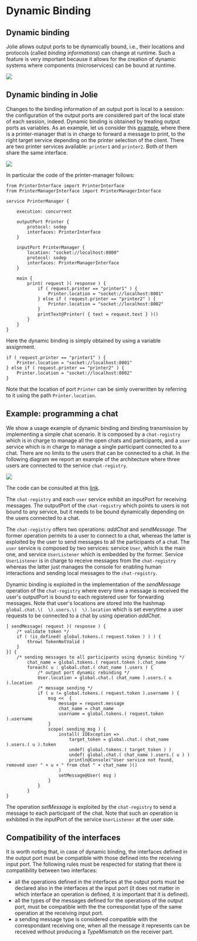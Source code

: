 # Dynamic Binding

## Dynamic binding

Jolie allows output ports to be dynamically bound, i.e., their locations and protocols \(called _binding informations_\) can change at runtime. Such a feature is very important because it allows for the creation of dynamic systems where components \(microservices\) can be bound at runtime.

![](../../.gitbook/assets/dynamicbinding.png)

## Dynamic binding in Jolie

Changes to the binding information of an output port is local to a session: the configuration of the output ports are considered part of the local state of each session, indeed. Dynamic binding is obtained by treating output ports as variables. As an example, let us consider this [example](https://github.com/jolie/examples/tree/master/v1.10.x/02_basics/8_dynamicbinding/printers), where there is a printer-manager that is in charge to forward a message to print, to the right target service depending on the printer selection of the client. There are two printer services available: `printer1`  and `printer2`. Both of them share the same interface.

![](../../.gitbook/assets/dynamicbinding-printer.png)

In particular the code of the printer-manager follows:

```jolie
from PrinterInterface import PrinterInterface
from PrinterManagerInterface import PrinterManagerInterface

service PrinterManager {

    execution: concurrent

    outputPort Printer {
        protocol: sodep 
        interfaces: PrinterInterface
    }

    inputPort PrinterManager {
        location: "socket://localhost:8000"
        protocol: sodep
        interfaces: PrinterManagerInterface
    }

    main {
        print( request )( response ) {
            if ( request.printer == "printer1" ) {
                Printer.location = "socket://localhost:8001"
            } else if ( request.printer == "printer2" ) {
                Printer.location = "socket://localhost:8002"
            } 
            printText@Printer( { text = request.text } )()
        } 
    }
}
```

Here the dynamic binding is simply obtained by using a variable assignment.

```jolie
if ( request.printer == "printer1" ) {
    Printer.location = "socket://localhost:8001"
} else if ( request.printer == "printer2" ) {
    Printer.location = "socket://localhost:8002"
} 
```
Note that the location of port `Printer` can be simly overwritten by referring to it using the path `Printer.location`.

## Example: programming a chat

We show a usage example of dynamic binding and binding transmission by implementing a simple chat scenario. It is composed by a `chat-registry` which is in charge to manage all the open chats and participants, and a `user` service which is in charge to manage a single participant connected to a chat. There are no limits to the users that can be connected to a chat. In the following diagram we report an example of the architecture where three users are connected to the service `chat-registry`.

![](../../.gitbook/assets/chat_example.png)

The code can be consulted at this [link](https://github.com/jolie/examples/tree/master/v1.10.x/02_basics/8_dynamicbinding/chat).

The `chat-registry` and each `user` service exhibit an inputPort for receiving messages. The outputPort of the `chat-registry` which points to users is not bound to any service, but it needs to be bound dynamically depending on the users connected to a chat.

The `chat-registry` offers two operations: _addChat_ and _sendMessage_. The former operation permits to a user to connect to a chat, whereas the latter is exploited by the user to send messages to all the participants of a chat. The `user` service is composed by two services: service `User`, which is the main one, and service `UserListener` which is embedded by the former. Service `UserListener` is in charge to receive messages from the `chat-registry`  whereas the latter just manages the console for enabling human interactions and sending local messages to the `chat-registry`.

Dynamic binding is exploited in the implementation of the _sendMessage_ operation of the `chat-registry`  where every time a message is received the user's outputPort is bound to each registered user for forwarding messages. Note that user's locations are stored into the hashmap `global.chat.\(  \).users.\(  \).location` which is set everytime a user requests to be connected to a chat by using operation _addChat_.

```jolie
[ sendMessage( request )( response ) {
    /* validate token */
    if ( !is_defined( global.tokens.( request.token ) ) ) {
        throw( TokenNotValid )
    }
}] {
    /* sending messages to all participants using dynamic binding */
        chat_name = global.tokens.( request.token ).chat_name
        foreach( u : global.chat.( chat_name ).users ) {
            /* output port dynamic rebinding */
            User.location = global.chat.( chat_name ).users.( u ).location
            /* message sending */
            if ( u != global.tokens.( request.token ).username ) {
                msg <<  {
                    message = request.message
                    chat_name = chat_name
                    username = global.tokens.( request.token ).username
                }
                scope( sending_msg ) {
                    install( IOException => 
                        target_token = global.chat.( chat_name ).users.( u ).token
                        undef( global.tokens.( target_token ) )
                        undef( global.chat.( chat_name ).users.( u ) )
                        println@Console("User service not found, removed user " + u + " from chat " + chat_name )()
                    )
                    setMessage@User( msg )
                }
            }
        }
}
```

The operation _setMessage_ is exploited by the `chat-registry` to send a message to each participant of the chat. Note that such an operation is exhibited in the inputPort of the service `UserListener` at the user side.

## Compatibility of the interfaces

It is worth noting that, in case of dynamic binding, the interfaces defined in the output port must be compatible with those defined into the receiving input port. The following rules must be respected for stating that there is compatibility between two interfaces:

* all the operations defined in the interfaces at the output ports must be declared also in the interfaces at the input port \(it does not matter in which interface an operation is defined, it is important that it is defined\).
* all the types of the messages defined for the operations of the output port, must be compatible with the the correspondat type of the same operation at the receiving input port.
* a sending message type is considered compatible with the correspondant receiving one, when all the message it represents can be received without producing a _TypeMismatch_ on the receiver part.

